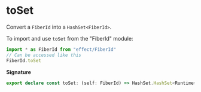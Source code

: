 # toSet

Convert a `FiberId` into a `HashSet<FiberId>`.

To import and use `toSet` from the "FiberId" module:

```ts
import * as FiberId from "effect/FiberId"
// Can be accessed like this
FiberId.toSet
```

**Signature**

```ts
export declare const toSet: (self: FiberId) => HashSet.HashSet<Runtime>
```
